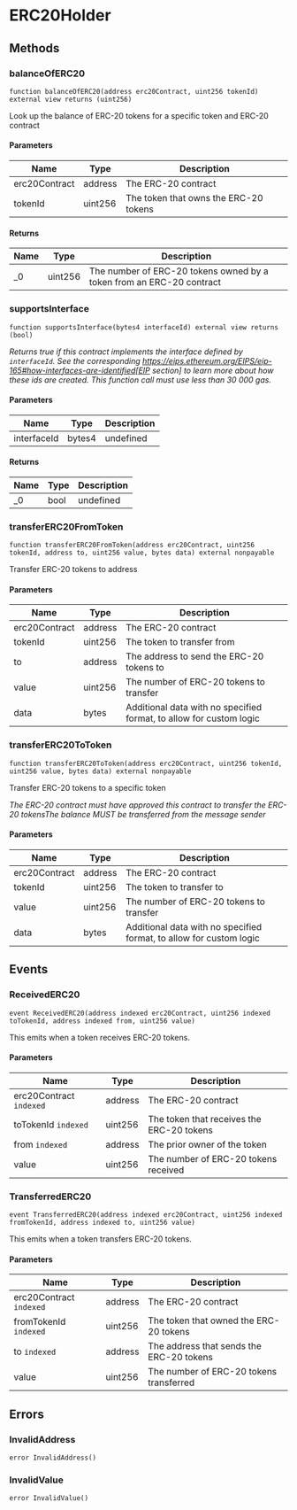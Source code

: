# ERC20Holder









## Methods

### balanceOfERC20

```solidity
function balanceOfERC20(address erc20Contract, uint256 tokenId) external view returns (uint256)
```

Look up the balance of ERC-20 tokens for a specific token and ERC-20 contract



#### Parameters

| Name | Type | Description |
|---|---|---|
| erc20Contract | address | The ERC-20 contract |
| tokenId | uint256 | The token that owns the ERC-20 tokens |

#### Returns

| Name | Type | Description |
|---|---|---|
| _0 | uint256 | The number of ERC-20 tokens owned by a token from an ERC-20 contract |

### supportsInterface

```solidity
function supportsInterface(bytes4 interfaceId) external view returns (bool)
```



*Returns true if this contract implements the interface defined by `interfaceId`. See the corresponding https://eips.ethereum.org/EIPS/eip-165#how-interfaces-are-identified[EIP section] to learn more about how these ids are created. This function call must use less than 30 000 gas.*

#### Parameters

| Name | Type | Description |
|---|---|---|
| interfaceId | bytes4 | undefined |

#### Returns

| Name | Type | Description |
|---|---|---|
| _0 | bool | undefined |

### transferERC20FromToken

```solidity
function transferERC20FromToken(address erc20Contract, uint256 tokenId, address to, uint256 value, bytes data) external nonpayable
```

Transfer ERC-20 tokens to address



#### Parameters

| Name | Type | Description |
|---|---|---|
| erc20Contract | address | The ERC-20 contract |
| tokenId | uint256 | The token to transfer from |
| to | address | The address to send the ERC-20 tokens to |
| value | uint256 | The number of ERC-20 tokens to transfer |
| data | bytes | Additional data with no specified format, to allow for custom logic |

### transferERC20ToToken

```solidity
function transferERC20ToToken(address erc20Contract, uint256 tokenId, uint256 value, bytes data) external nonpayable
```

Transfer ERC-20 tokens to a specific token

*The ERC-20 contract must have approved this contract to transfer the ERC-20 tokensThe balance MUST be transferred from the message sender*

#### Parameters

| Name | Type | Description |
|---|---|---|
| erc20Contract | address | The ERC-20 contract |
| tokenId | uint256 | The token to transfer to |
| value | uint256 | The number of ERC-20 tokens to transfer |
| data | bytes | Additional data with no specified format, to allow for custom logic |



## Events

### ReceivedERC20

```solidity
event ReceivedERC20(address indexed erc20Contract, uint256 indexed toTokenId, address indexed from, uint256 value)
```

This emits when a token receives ERC-20 tokens.



#### Parameters

| Name | Type | Description |
|---|---|---|
| erc20Contract `indexed` | address | The ERC-20 contract |
| toTokenId `indexed` | uint256 | The token that receives the ERC-20 tokens |
| from `indexed` | address | The prior owner of the token |
| value  | uint256 | The number of ERC-20 tokens received |

### TransferredERC20

```solidity
event TransferredERC20(address indexed erc20Contract, uint256 indexed fromTokenId, address indexed to, uint256 value)
```

This emits when a token transfers ERC-20 tokens.



#### Parameters

| Name | Type | Description |
|---|---|---|
| erc20Contract `indexed` | address | The ERC-20 contract |
| fromTokenId `indexed` | uint256 | The token that owned the ERC-20 tokens |
| to `indexed` | address | The address that sends the ERC-20 tokens |
| value  | uint256 | The number of ERC-20 tokens transferred |



## Errors

### InvalidAddress

```solidity
error InvalidAddress()
```






### InvalidValue

```solidity
error InvalidValue()
```







